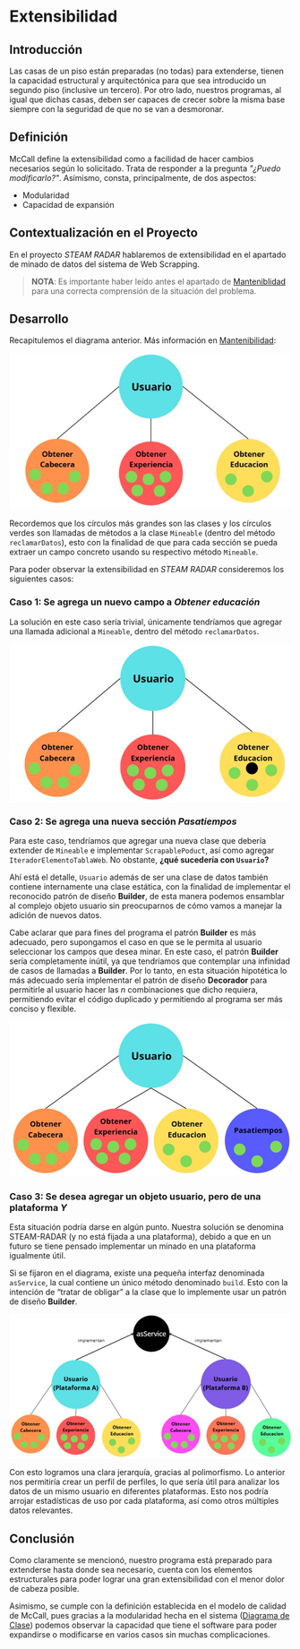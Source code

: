 # Extensibilidad

## Introducción
Las casas de un piso están preparadas (no todas) para extenderse, tienen la capacidad estructural y arquitectónica para que sea introducido un segundo piso (inclusive un tercero). Por otro lado, nuestros programas, al igual que dichas casas, deben ser capaces de crecer sobre la misma base siempre con la seguridad de que no se van a desmoronar.

## Definición
McCall define la extensibilidad como a facilidad de hacer cambios necesarios según lo solicitado. Trata de responder a la pregunta *_"¿Puedo modificarlo?"_*. Asímismo, consta, principalmente, de dos aspectos:

* Modularidad
* Capacidad de expansión

## Contextualización en el Proyecto
En el proyecto *STEAM RADAR* hablaremos de extensibilidad en el apartado de minado de datos del sistema de Web Scrapping.

> **NOTA**: Es importante haber leído antes el apartado de [Manteniblidad](Mantenibilidad.md) para una correcta comprensión de la situación del problema.

## Desarrollo
Recapitulemos el diagrama anterior. Más información en [Mantenibilidad](Mantenibilidad.md):

![Diagrama de Clases](images/MinadoDatos.jpg)

Recordemos que los círculos más grandes son las clases y los círculos verdes son llamadas de métodos a la clase `Mineable` (dentro del método `reclamarDatos`), esto con la finalidad de que para cada sección se pueda extraer un campo concreto usando su respectivo método `Mineable`.

Para poder observar la extensibilidad en *STEAM RADAR* consideremos los siguientes casos:

### Caso 1: Se agrega un nuevo campo a *Obtener educación*
La solución en este caso sería trivial, únicamente tendríamos que agregar una llamada adicional a `Mineable`, dentro del método `reclamarDatos`.

![Caso1](images/DiagramaExt_Caso1.jpeg)

### Caso 2: Se agrega una nueva sección *Pasatiempos*
Para este caso, tendríamos que agregar una nueva clase que debería extender de `Mineable` e implementar `ScrapablePoduct`, así como agregar `IteradorElementoTablaWeb`. No obstante, **¿qué sucedería con `Usuario`?**

Ahí está el detalle, `Usuario` además de ser una clase de datos también contiene internamente una clase estática, con la finalidad de implementar el reconocido patrón de diseño **Builder**, de esta manera podemos ensamblar al complejo objeto usuario sin preocuparnos de cómo vamos a manejar la adición de nuevos datos.

Cabe aclarar que para fines del programa el patrón **Builder** es más adecuado, pero supongamos el caso en que se le permita al usuario seleccionar los campos que desea minar. En este caso, el patrón **Builder** sería completamente inútil, ya que tendríamos que contemplar una infinidad de casos de llamadas a **Builder**. Por lo tanto, en esta situación hipotética lo más adecuado sería implementar el patrón de diseño **Decorador** para permitirle al usuario hacer las *n* combinaciones que dicho requiera, permitiendo evitar el código duplicado y permitiendo al programa ser más conciso y flexible.

![Caso1](images/DiagramaExt_Caso2.jpeg)

### Caso 3: Se desea agregar un objeto usuario, pero de una plataforma *Y*
Esta situación podría darse en algún punto. Nuestra solución se denomina STEAM-RADAR (y no está fijada a una plataforma), debido a que en un futuro se tiene pensado implementar un minado en una plataforma igualmente útil. 

Si se fijaron en el diagrama, existe una pequeña interfaz denominada `asService`, la cual contiene un único método denominado `build`. Esto con la intención de “tratar de obligar” a la clase que lo implemente usar un patrón de diseño **Builder**.

![Caso1](images/DiagramaExt_Caso3.jpeg)

Con esto logramos una clara jerarquía, gracias al polimorfismo. Lo anterior nos permitiría crear un perfil de perfiles, lo que sería útil para analizar los datos de un mismo usuario en diferentes plataformas. Esto nos podría arrojar estadísticas de uso por cada plataforma, así como otros múltiples datos relevantes.

## Conclusión
Como claramente se mencionó, nuestro programa está preparado para extenderse hasta donde sea necesario, cuenta con los elementos estructurales para poder lograr una gran extensibilidad con el menor dolor de cabeza posible.

Asimismo, se cumple con la definición establecida en el modelo de calidad de McCall, pues gracias a la modularidad hecha en el sistema ([Diagrama de Clase](images/Diagrama_Clases.jpg)) podemos observar la capacidad que tiene el software para poder expandirse o modificarse en varios casos sin muchas complicaciones.